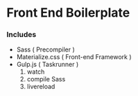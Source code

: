 # Front End Boilerplate

### Includes
- Sass ( Precompiler )
- Materialize.css ( Front-end Framework )
- Gulp.js ( Taskrunner )
  1. watch
  2. compile Sass
  3. livereload
